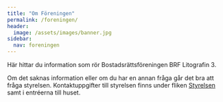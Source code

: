 ```yaml
---
title: "Om Föreningen"
permalink: /foreningen/
header:
  image: /assets/images/banner.jpg
sidebar:
  nav: foreningen
---
```


Här hittar du information som rör Bostadsrättsföreningen BRF Litografin 3.

Om det saknas information eller om du har en annan fråga går det bra att fråga styrelsen. Kontaktuppgifter till styrelsen finns under fliken <a href ="/styrelsen/">Styrelsen</a> samt i entréerna till huset.
